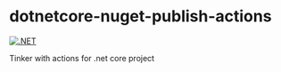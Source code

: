 # dotnetcore-nuget-publish-actions

[![.NET](https://github.com/dperish/dotnetcore-nuget-publish-actions/actions/workflows/dotnet.yml/badge.svg?branch=main)](https://github.com/dperish/dotnetcore-nuget-publish-actions/actions/workflows/dotnet.yml)

Tinker with actions for .net core project
